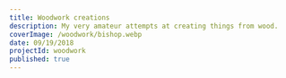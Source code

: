 ```yaml
---
title: Woodwork creations
description: My very amateur attempts at creating things from wood.
coverImage: /woodwork/bishop.webp
date: 09/19/2018
projectId: woodwork
published: true
---
```


